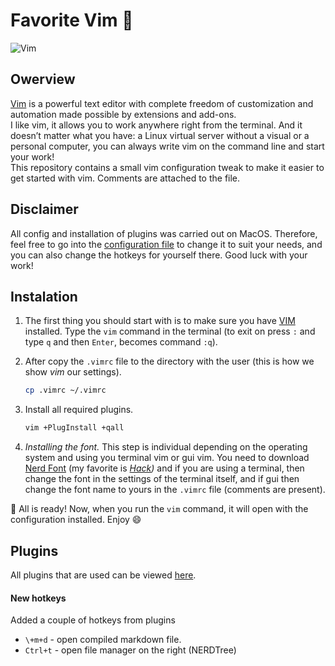 # Favorite Vim 💚

![Vim](https://img.shields.io/badge/VIM_9_version-15632a?style=for-the-badge&logo=VIM)

## Owerview

[Vim](https://www.vim.org) is a powerful text editor with complete freedom of customization and automation made possible by extensions and add-ons.\
I like vim, it allows you to work anywhere right from the terminal. And it doesn’t matter what you have: a Linux virtual server without a visual or a personal computer, you can always write vim on the command line and start your work!\
This repository contains a small vim configuration tweak to make it easier to get started with vim. Comments are attached to the file.

## Disclaimer
All config and installation of plugins was carried out on MacOS. Therefore, feel free to go into the [configuration file](https://github.com/AlekseevDanil/vim-python/blob/main/.vimrc) to change it to suit your needs, and you can also change the hotkeys for yourself there. Good luck with your work!

## Instalation
1. The first thing you should start with is to make sure you have [VIM](https://www.vim.org/download.php) installed. Type the `vim` command in the terminal (to exit on press `:` and type `q` and then `Enter`, becomes command `:q`).

2. After copy the `.vimrc` file to the directory with the user (this is how we show _vim_ our settings).
    ```bash
    cp .vimrc ~/.vimrc
    ```

3. Install all required plugins.
    ```bash
    vim +PlugInstall +qall
    ```
4. _Installing the font._ This step is individual depending on the operating system and using you terminal vim or gui vim. You need to download [Nerd Font](https://github.com/ryanoasis/nerd-fonts) (my favorite is _[Hack](https://github.com/ryanoasis/nerd-fonts/tree/master/patched-fonts/Hack))_ and if you are using a terminal, then change the font in the settings of the terminal itself, and if gui then change the font name to yours in the `.vimrc` file (comments are present). 

🎉 All is ready! Now, when you run the `vim` command, it will open with the configuration installed. Enjoy 😄

## Plugins
All plugins that are used can be viewed [here](https://github.com/stars/AlekseevDanil/lists/vim-plugins).

#### New hotkeys
Added a couple of hotkeys from plugins

- `\+m+d` - open compiled markdown file.
- `Ctrl+t` - open file manager on the right (NERDTree)

